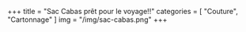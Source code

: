 +++
title = "Sac Cabas prêt pour le voyage!!"
categories = [ "Couture", "Cartonnage" ]
img = "/img/sac-cabas.png"
+++